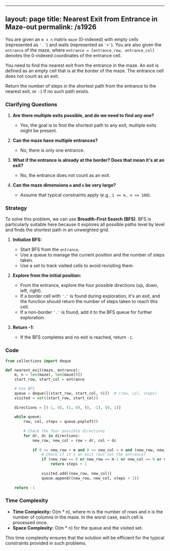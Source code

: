 
---
layout: page
title:  Nearest Exit from Entrance in Maze-out
permalink: /s1926
---

You are given an `m x n` matrix `maze` (0-indexed) with empty cells (represented as `'.'`) and walls (represented as `'+'`). You are also given the `entrance` of the maze, where `entrance = [entrance_row, entrance_col]` denotes the 0-indexed coordinates of the entrance cell.

You need to find the nearest exit from the entrance in the maze. An exit is defined as an empty cell that is at the border of the maze. The entrance cell does not count as an exit.

Return the number of steps in the shortest path from the entrance to the nearest exit, or `-1` if no such path exists.

### Clarifying Questions

1. **Are there multiple exits possible, and do we need to find any one?**
   - Yes, the goal is to find the shortest path to any exit; multiple exits might be present.

2. **Can the maze have multiple entrances?**
   - No, there is only one entrance.

3. **What if the entrance is already at the border? Does that mean it's at an exit?**
   - No, the entrance does not count as an exit.

4. **Can the maze dimensions `m` and `n` be very large?**
   - Assume that typical constraints apply (e.g., `1 <= m, n <= 100`).

### Strategy

To solve this problem, we can use **Breadth-First Search (BFS)**. BFS is particularly suitable here because it explores all possible paths level by level and finds the shortest path in an unweighted grid.

1. **Initialize BFS:**
   - Start BFS from the `entrance`.
   - Use a queue to manage the current position and the number of steps taken.
   - Use a set to track visited cells to avoid revisiting them.

2. **Explore from the initial position:**
   - From the entrance, explore the four possible directions (up, down, left, right).
   - If a border cell with `'.'` is found during exploration, it's an exit, and the function should return the number of steps taken to reach this cell.
   - If a non-border `'.'` is found, add it to the BFS queue for further exploration.

3. **Return -1:**
   - If the BFS completes and no exit is reached, return `-1`.

### Code

```python
from collections import deque

def nearest_exit(maze, entrance):
    m, n = len(maze), len(maze[0])
    start_row, start_col = entrance

    # Use BFS
    queue = deque([(start_row, start_col, 0)])  # (row, col, steps)
    visited = set((start_row, start_col))
    
    directions = [(-1, 0), (1, 0), (0, -1), (0, 1)]
    
    while queue:
        row, col, steps = queue.popleft()
        
        # Check the four possible directions
        for dr, dc in directions:
            new_row, new_col = row + dr, col + dc
            
            if 0 <= new_row < m and 0 <= new_col < n and (new_row, new_col) not in visited and maze[new_row][new_col] == '.':
                # Check if it's an exit (but not the entrance)
                if (new_row == 0 or new_row == m-1 or new_col == 0 or new_col == n-1) and (new_row != start_row or new_col != start_col):
                    return steps + 1
                
                visited.add((new_row, new_col))
                queue.append((new_row, new_col, steps + 1))
    
    return -1
```

### Time Complexity

- **Time Complexity:** O(m * n), where m is the number of rows and n is the number of columns in the maze. In the worst case, each cell is processed once.
- **Space Complexity:** O(m * n) for the queue and the visited set.

This time complexity ensures that the solution will be efficient for the typical constraints provided in such problems.